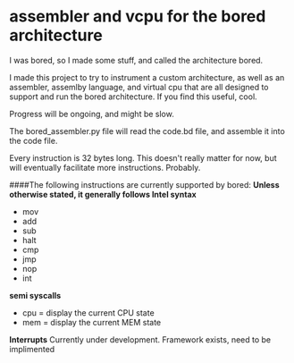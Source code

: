 # assembler and vcpu for the bored architecture

I was bored, so I made some stuff, and called the architecture bored.

I made this project to try to instrument a custom architecture, as well as an
assembler, assemlby language, and virtual cpu that are all designed to support
and run the bored architecture. If you find this useful, cool.

Progress will be ongoing, and might be slow.

The bored_assembler.py file will read the code.bd file, and assemble it into the code file.


Every instruction is 32 bytes long. This doesn't really matter for now, but will
eventually facilitate more instructions. Probably.

####The following instructions are currently supported by bored:
**Unless otherwise stated, it generally follows Intel syntax**

 - mov
 - add
 - sub
 - halt
 - cmp
 - jmp
 - nop
 - int

 **semi syscalls**
 - cpu = display the current CPU state
 - mem = display the current MEM state

 **Interrupts**
 Currently under development.
 Framework exists, need to be implimented
